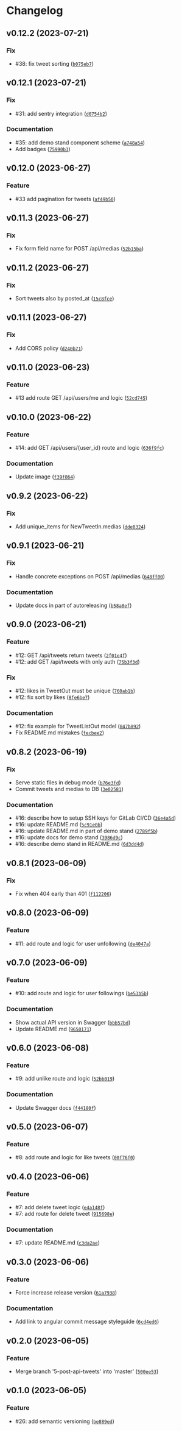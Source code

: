 # Changelog

<!--next-version-placeholder-->

## v0.12.2 (2023-07-21)

### Fix

* #38: fix tweet sorting ([`b075eb7`](https://gitlab.skillbox.ru/vladimir_saltykov/python_advanced_diploma/-/commit/b075eb7c93537f8d504f06d6bc9e6f8e72ba2adc))

## v0.12.1 (2023-07-21)

### Fix

* #31: add sentry integration ([`d0754b2`](https://gitlab.skillbox.ru/vladimir_saltykov/python_advanced_diploma/-/commit/d0754b22ccdf928cc02b49c1258b6f8b1aeb0705))

### Documentation

* #35: add demo stand component scheme ([`a748a54`](https://gitlab.skillbox.ru/vladimir_saltykov/python_advanced_diploma/-/commit/a748a54b500cfd49460fdccffd48a016ad0cd9d5))
* Add badges ([`75990b3`](https://gitlab.skillbox.ru/vladimir_saltykov/python_advanced_diploma/-/commit/75990b36894fe328c77a81462fe6848839b82f37))

## v0.12.0 (2023-06-27)

### Feature

* #33 add pagination for tweets ([`af49b50`](https://gitlab.skillbox.ru/vladimir_saltykov/python_advanced_diploma/-/commit/af49b50d0795e22665e5e86f0c675e912edb5c28))

## v0.11.3 (2023-06-27)

### Fix

* Fix form field name for POST /api/medias ([`52b15ba`](https://gitlab.skillbox.ru/vladimir_saltykov/python_advanced_diploma/-/commit/52b15baf9a7bbc73b7b331fd5d25f44703965d2f))

## v0.11.2 (2023-06-27)

### Fix

* Sort tweets also by posted_at ([`15c8fce`](https://gitlab.skillbox.ru/vladimir_saltykov/python_advanced_diploma/-/commit/15c8fce2b3036db70178b197389c48d868a55909))

## v0.11.1 (2023-06-27)

### Fix

* Add CORS policy ([`d240b71`](https://gitlab.skillbox.ru/vladimir_saltykov/python_advanced_diploma/-/commit/d240b71d1a975935fbc5637c30d11ee37c081e51))

## v0.11.0 (2023-06-23)

### Feature

* #13 add route GET /api/users/me and logic ([`52cd745`](https://gitlab.skillbox.ru/vladimir_saltykov/python_advanced_diploma/-/commit/52cd745e2c925989f0a6ea398a9d95139f9d8011))

## v0.10.0 (2023-06-22)

### Feature

* #14: add GET /api/users/{user_id} route and logic ([`636f9fc`](https://gitlab.skillbox.ru/vladimir_saltykov/python_advanced_diploma/-/commit/636f9fca1493bd3c525b4df2c32f5b9af22260b1))

### Documentation

* Update image ([`f39f864`](https://gitlab.skillbox.ru/vladimir_saltykov/python_advanced_diploma/-/commit/f39f86491e9d4161e7ae231d25882b043c1073e1))

## v0.9.2 (2023-06-22)

### Fix

* Add unique_items for NewTweetIn.medias ([`dde8324`](https://gitlab.skillbox.ru/vladimir_saltykov/python_advanced_diploma/-/commit/dde832406cab508e53db50bd57ad5230b912a409))

## v0.9.1 (2023-06-21)

### Fix

* Handle concrete exceptions on POST /api/medias ([`648ff00`](https://gitlab.skillbox.ru/vladimir_saltykov/python_advanced_diploma/-/commit/648ff0038799008dde50118c0d65ef99c3f6af5d))

### Documentation

* Update docs in part of autoreleasing ([`b58a8ef`](https://gitlab.skillbox.ru/vladimir_saltykov/python_advanced_diploma/-/commit/b58a8eff39e8e62f8db2d073643e3c432bdbb1e1))

## v0.9.0 (2023-06-21)

### Feature

* #12: GET /api/tweets return tweets ([`2f01e4f`](https://gitlab.skillbox.ru/vladimir_saltykov/python_advanced_diploma/-/commit/2f01e4f6e92f69a7af7eff442cd888bf8067cc8e))
* #12: add GET /api/tweets with only auth ([`75b3f3d`](https://gitlab.skillbox.ru/vladimir_saltykov/python_advanced_diploma/-/commit/75b3f3d7ab234e545e495cacf67c505000381bcc))

### Fix

* #12: likes in TweetOut must be unique ([`760ab1b`](https://gitlab.skillbox.ru/vladimir_saltykov/python_advanced_diploma/-/commit/760ab1b07b5128114a1b9fc0b42586a7f975829a))
* #12: fix sort by likes ([`8fe6be7`](https://gitlab.skillbox.ru/vladimir_saltykov/python_advanced_diploma/-/commit/8fe6be7de3a1cc829ec18b914f2af1c10f59dd16))

### Documentation

* #12: fix example for TweetListOut model ([`847b892`](https://gitlab.skillbox.ru/vladimir_saltykov/python_advanced_diploma/-/commit/847b892d2c0543747c6020870bc014e0d5647f9f))
* Fix README.md mistakes ([`fecbee2`](https://gitlab.skillbox.ru/vladimir_saltykov/python_advanced_diploma/-/commit/fecbee26993b52607730038b5a84e23fadc22468))

## v0.8.2 (2023-06-19)

### Fix

* Serve static files in debug mode ([`b76e3fd`](https://gitlab.skillbox.ru/vladimir_saltykov/python_advanced_diploma/-/commit/b76e3fdef22e5b8544ddbebf02fdac99e71380e2))
* Commit tweets and medias to DB ([`3e02581`](https://gitlab.skillbox.ru/vladimir_saltykov/python_advanced_diploma/-/commit/3e02581be2cb06e3a8f4c6b707e13e09d7059878))

### Documentation

* #16: describe how to setup SSH keys for GitLab CI/CD ([`36e4a5d`](https://gitlab.skillbox.ru/vladimir_saltykov/python_advanced_diploma/-/commit/36e4a5dcfb3e70244e9fc92b8207be994a22921d))
* #16: update README.md ([`5c91e0b`](https://gitlab.skillbox.ru/vladimir_saltykov/python_advanced_diploma/-/commit/5c91e0b606ed3a82244b85503fe7edc9bc87b8b4))
* #16: update README.md in part of demo stand ([`2789f5b`](https://gitlab.skillbox.ru/vladimir_saltykov/python_advanced_diploma/-/commit/2789f5b7d4127a1cdae9782f65c4ada91e013340))
* #16: update docs for demo stand ([`3986d9c`](https://gitlab.skillbox.ru/vladimir_saltykov/python_advanced_diploma/-/commit/3986d9c945ca71652fa7d4d36e69830454676ffc))
* #16: describe demo stand in README.md ([`6d3dd4d`](https://gitlab.skillbox.ru/vladimir_saltykov/python_advanced_diploma/-/commit/6d3dd4d05f6c7c58bc666e2de1d764d5c7ca7f3a))

## v0.8.1 (2023-06-09)

### Fix

* Fix when 404 early than 401 ([`f112206`](https://gitlab.skillbox.ru/vladimir_saltykov/python_advanced_diploma/-/commit/f112206bf795c258b1363704b3324629bbea6705))

## v0.8.0 (2023-06-09)

### Feature

* #11: add route and logic for user unfollowing ([`de4047a`](https://gitlab.skillbox.ru/vladimir_saltykov/python_advanced_diploma/-/commit/de4047a9b2071d88a552187a67f6197ad41a1c8e))

## v0.7.0 (2023-06-09)

### Feature

* #10: add route and logic for user followings ([`be53b5b`](https://gitlab.skillbox.ru/vladimir_saltykov/python_advanced_diploma/-/commit/be53b5b3d0d32247f14951d66f74a2f2475c9b8b))

### Documentation

* Show actual API version in Swagger ([`bbb57bd`](https://gitlab.skillbox.ru/vladimir_saltykov/python_advanced_diploma/-/commit/bbb57bd857587ba7bf404b4e4b94b8f7ccbaf183))
* Update README.md ([`9650171`](https://gitlab.skillbox.ru/vladimir_saltykov/python_advanced_diploma/-/commit/96501717762be305f2a3bacba7f23dfa7946112f))

## v0.6.0 (2023-06-08)

### Feature

* #9: add unlike route and logic ([`52bb019`](https://gitlab.skillbox.ru/vladimir_saltykov/python_advanced_diploma/-/commit/52bb01946e55f9ed76c0b3a1e0edfdfe0bbe6281))

### Documentation

* Update Swagger docs ([`f44180f`](https://gitlab.skillbox.ru/vladimir_saltykov/python_advanced_diploma/-/commit/f44180f70d1cbe559ff456c3594ecfc5c3020838))

## v0.5.0 (2023-06-07)

### Feature

* #8: add route and logic for like tweets ([`00f76f0`](https://gitlab.skillbox.ru/vladimir_saltykov/python_advanced_diploma/-/commit/00f76f008a1ae14de19b65338621a297e2772fee))

## v0.4.0 (2023-06-06)

### Feature

* #7: add delete tweet logic ([`e4a148f`](https://gitlab.skillbox.ru/vladimir_saltykov/python_advanced_diploma/-/commit/e4a148fc4eed4fa57cc89a7bf70286e6a577eda2))
* #7: add route for delete tweet ([`915698e`](https://gitlab.skillbox.ru/vladimir_saltykov/python_advanced_diploma/-/commit/915698e5697f7a78965fdad850de85bcb783f82d))

### Documentation

* #7: update README.md ([`c3da2ae`](https://gitlab.skillbox.ru/vladimir_saltykov/python_advanced_diploma/-/commit/c3da2aed94480321246262f31c13a47192c69d83))

## v0.3.0 (2023-06-06)

### Feature

* Force increase release version ([`61a7938`](https://gitlab.skillbox.ru/vladimir_saltykov/python_advanced_diploma/-/commit/61a7938c6e7ce29618bd1ccf7cba4389484d56fa))

### Documentation

* Add link to angular commit message styleguide ([`6cd4ed6`](https://gitlab.skillbox.ru/vladimir_saltykov/python_advanced_diploma/-/commit/6cd4ed69591b7503939aacea068d0204ccc6f22f))

## v0.2.0 (2023-06-05)

### Feature

* Merge branch '5-post-api-tweets' into 'master' ([`500ee53`](https://gitlab.skillbox.ru/vladimir_saltykov/python_advanced_diploma/-/commit/500ee5364c83478124c6a5d15f2cd45ed0ebc530))

## v0.1.0 (2023-06-05)

### Feature

* #26: add semantic versioning ([`be889ed`](https://gitlab.skillbox.ru/vladimir_saltykov/python_advanced_diploma/-/commit/be889ed1728a552439843111484251e3f46b62ed))
